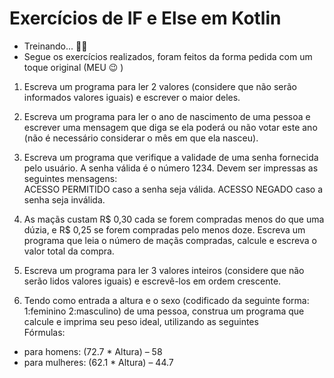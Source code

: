 # Exercícios de IF e Else em Kotlin
  - Treinando... 👨‍💻
  - Segue os exercícios realizados, foram feitos da forma pedida com um toque original (MEU 😉 )
  
1. Escreva	 um	 programa	 para	 ler	 2	 valores	 (considere	 que	 	 não	 serão	
informados	valores	iguais)	e	escrever	o	maior	deles.

2. Escreva	 um	 programa	 para	 ler	 o	 ano	 de	 nascimento	 de	 uma	 pessoa	 e	
escrever	 uma	 mensagem	 que	 diga	 se	 ela	 poderá	 ou	 não	 votar	 este	 ano	
(não	é	necessário	considerar	o	mês	em	que	ela	nasceu).

3. Escreva	 um	 programa	 que	 verifique	 a	 validade	 de	 uma	 senha	 fornecida	
pelo	 usuário.	 A	 senha	 válida	 é	 o	 número	 1234.	Devem	 ser	impressas	 as	
seguintes	mensagens:	
ACESSO	PERMITIDO	caso	a	senha	seja	válida.	
ACESSO	NEGADO	caso	a	senha	seja	inválida.

4. As	maçãs	 custam	 R$	 0,30	 cada	 se	 forem	 compradas	menos	 do	 que	 uma	
dúzia,	 e	 R$	 0,25	 se	 forem	 compradas	 pelo	 menos	 doze.	 Escreva	 um	
programa	 que	 leia	 o	 número	 de	 maçãs	 compradas,	 calcule	 e	 escreva	 o	
valor	total	da	compra.

5. Escreva	 um	 programa	 para	 ler	 3	 valores	 inteiros	 (considere	 que	 	 não	
serão	lidos	valores	iguais)	e	escrevê-los	em	ordem	crescente.

6. Tendo	 como	 entrada	 a	 altura	 e	 o	 sexo	 (codificado	 da	 seguinte	 forma:	
1:feminino	 	 2:masculino)	 de	 uma	 pessoa,	 construa	 um	 programa	 que	
calcule	e	imprima	seu	peso	ideal,	utilizando	as	seguintes	
Fórmulas:	
- para	homens:	(72.7	*	Altura)	– 58	
- para	mulheres:	(62.1	*	Altura)	– 44.7
